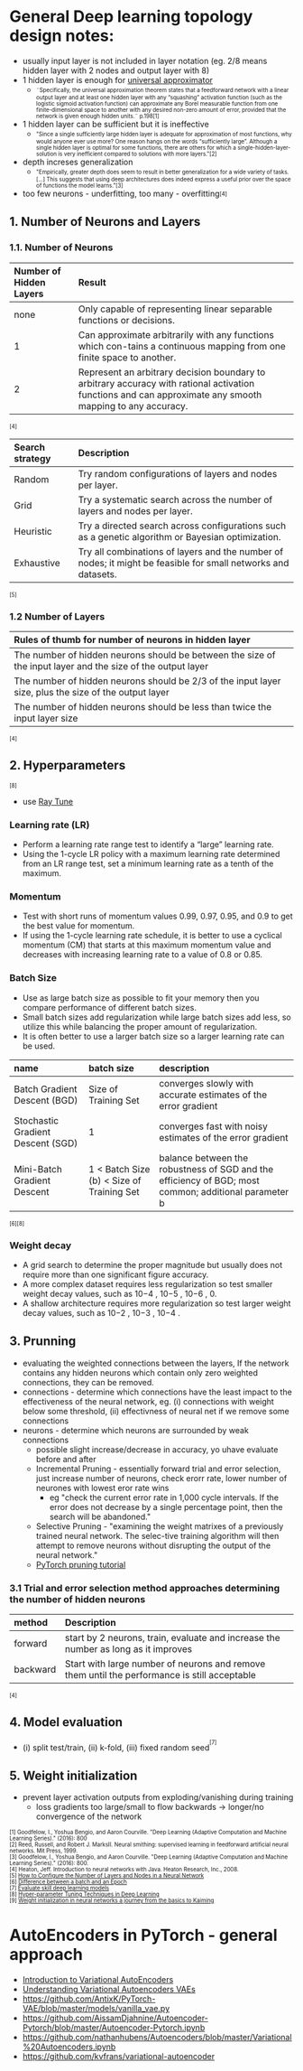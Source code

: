 # General Deep learning topology design notes:
* usually input layer is not included in layer notation (eg. 2/8 means hidden layer with 2 nodes and output layer with 8)
* 1 hidden layer is enough for [universal approximator](https://en.wikipedia.org/wiki/Universal_approximation_theorem)
    * <sub><sup>¨Specifically, the universal approximation theorem states that a feedforward network with a linear output layer and at least one hidden layer with any “squashing” activation function (such as the logistic sigmoid activation function) can approximate any Borel measurable function from one finite-dimensional space to another with any desired non-zero amount of error, provided that the network is given enough hidden units.¨
    p.198[1]<sub><sup>
* 1 hidden layer can be sufficient but it is ineffective
    * <sub><sup>"Since a single sufficiently large hidden layer is adequate for approximation of most functions, why would anyone ever use more? One reason hangs on the words “sufficiently large”. Although a single hidden layer is optimal for some functions, there are others for which a single-hidden-layer-solution is very inefficient compared to solutions with more layers."[2]<sub><sup>
* depth increses generalization 
    * <sub><sup>"Empirically, greater depth does seem to result in better generalization for a wide variety of tasks. […] This suggests that using deep architectures does indeed express a useful prior over the space of functions the model learns."[3]<sub><sup>
* too few neurons - underfitting, too many - overfitting<sub><sup>[4]<sub><sup>

    
## 1. Number of Neurons and Layers


### 1.1. Number of Neurons
| Number of Hidden Layers | Result |
| :---                    | :----  |
| none                    |Only capable of representing linear separable functions or decisions.
| 1                       | Can approximate arbitrarily with any functions which con-tains a continuous mapping from one finite space to another.|
| 2                       | Represent an arbitrary decision boundary to arbitrary accuracy with rational activation functions and can approximate any smooth mapping to any accuracy.|
<sup><sup>[4]<sup><sup>

| Search strategy | Description |
| :---            | :----       |
| Random          | Try random configurations of layers and nodes per layer. |
| Grid            | Try a systematic search across the number of layers and nodes per layer. |
| Heuristic       | Try a directed search across configurations such as a genetic algorithm or Bayesian optimization. |
| Exhaustive      | Try all combinations of layers and the number of nodes; it might be feasible for small networks and datasets. |
<sup><sup>[5]<sup><sup>

    
### 1.2 Number of Layers
| Rules of thumb for number of neurons in hidden layer |    
| :--- |
| The number of hidden neurons should be between the size of the input layer and the size of the output layer |
| The number of hidden neurons should be 2/3 of the input layer size, plus the size of the output layer |
| The number of hidden neurons should be less than twice the input layer size |
<sub><sup>[4]<sub><sup>


    
## 2. Hyperparameters    
<sup><sup>[8]<sup><sup>
* use [Ray Tune](https://pytorch.org/tutorials/beginner/hyperparameter_tuning_tutorial.html)
    
### Learning rate (LR)

* Perform a learning rate range test to identify a “large” learning rate.
* Using the 1-cycle LR policy with a maximum learning rate determined from an LR range test, set a minimum learning rate as a tenth of the maximum.

### Momentum

* Test with short runs of momentum values 0.99, 0.97, 0.95, and 0.9 to get the best value for momentum.
* If using the 1-cycle learning rate schedule, it is better to use a cyclical momentum (CM) that starts at this maximum momentum value and decreases with increasing learning rate to a value of 0.8 or 0.85.

### Batch Size

* Use as large batch size as possible to fit your memory then you compare performance of different batch sizes.
* Small batch sizes add regularization while large batch sizes add less, so utilize this while balancing the proper amount of regularization.
* It is often better to use a larger batch size so a larger learning rate can be used.

| name | batch size | description |
| :--- | :---       | :---        | 
| Batch Gradient Descent (BGD) | Size of Training Set | converges slowly with accurate estimates of the error gradient |
| Stochastic Gradient Descent (SGD) | 1 | converges fast with noisy estimates of the error gradient | 
| Mini-Batch Gradient Descent | 1 < Batch Size (b) < Size of Training Set | balance between the robustness of SGD and the efficiency of BGD; most common; additional parameter b | 
<sup><sup>[6][8]<sup><sup>
    
### Weight decay

* A grid search to determine the proper magnitude but usually does not require more than one significant figure accuracy.
* A more complex dataset requires less regularization so test smaller weight decay values, such as 10−4 , 10−5 , 10−6 , 0.
* A shallow architecture requires more regularization so test larger weight decay values, such as 10−2 , 10−3 , 10−4 .
    
    
## 3. Prunning 
* evaluating the weighted connections between the layers,  If the network contains any hidden neurons which contain only zero weighted connections, they can be removed.
* connections - determine which connections have the least impact to the effectiveness of the neural network, eg. (i) connections with weight below some threshold, (ii) effectivness of neural net if we remove some connections
* neurons - determine which neurons are surrounded by weak connections
    * possible slight increase/decrease in accuracy, yo uhave evaluate before and after
    * Incremental Pruning - essentially forward trial and error selection, just increase number of neurons, check erorr rate, lower number of neurones with lowest eror rate wins
		- eg "check the current error rate in 1,000 cycle intervals.  If the error does not decrease by a single percentage point, then the search will be abandoned."
    * Selective Pruning - "examining the weight matrixes of a previously trained neural network.  The selec-tive training algorithm will then attempt to remove neurons without disrupting the output of the neural network."
	* [PyTorch pruning tutorial](https://pytorch.org/tutorials/intermediate/pruning_tutorial.html#pruning-a-module)


### 3.1 Trial and error selection method approaches determining the number of hidden neurons
| method   | Description |
| :---     | :----       |
| forward  | start by 2 neurons, train, evaluate and increase the number as long as it improves |
| backward | Start with large number of neurons and remove them until the performance is still acceptable |
<sup><sup>[4]<sup><sup>



## 4. Model evaluation
* (i) split test/train, (ii) k-fold, (iii) fixed random seed<sup><sup>[7]<sup><sup>

## 5. Weight initialization
* prevent layer activation outputs from exploding/vanishing during training
    * loss gradients too large/small to flow backwards -> longer/no convergence of the network
    

<sub><sup>
    [1] Goodfelow, I., Yoshua Bengio, and Aaron Courville. "Deep Learning (Adaptive Computation and Machine Learning Series)." (2016): 800  
    [2] Reed, Russell, and Robert J. MarksII. Neural smithing: supervised learning in feedforward artificial neural networks. Mit Press, 1999.  
    [3] Goodfelow, I., Yoshua Bengio, and Aaron Courville. "Deep Learning (Adaptive Computation and Machine Learning Series)." (2016): 800.  
    [4] Heaton, Jeff. Introduction to neural networks with Java. Heaton Research, Inc., 2008.  
    [5] [How to Configure the Number of Layers and Nodes in a Neural Network](https://machinelearningmastery.com/how-to-configure-the-number-of-layers-and-nodes-in-a-neural-network/)  
    [6] [Difference between a batch and an Epoch](https://machinelearningmastery.com/difference-between-a-batch-and-an-epoch/)  
    [7] [Evaluate skill deep learning models](https://machinelearningmastery.com/evaluate-skill-deep-learning-models/)  
    [8] [Hyper-parameter Tuning Techniques in Deep Learning](https://towardsdatascience.com/hyper-parameter-tuning-techniques-in-deep-learning-4dad592c63c8)  
    [9] [Weight initialization in neural networks a journey from the basics to Kaiming](https://towardsdatascience.com/weight-initialization-in-neural-networks-a-journey-from-the-basics-to-kaiming-954fb9b47c79)  
<sub><sup>

# AutoEncoders in PyTorch - general approach
* [Introduction to Variational AutoEncoders](https://debuggercafe.com/getting-started-with-variational-autoencoder-using-pytorch/)
* [Understanding Variational Autoencoders VAEs](https://towardsdatascience.com/understanding-variational-autoencoders-vaes-f70510919f73)
* https://github.com/AntixK/PyTorch-VAE/blob/master/models/vanilla_vae.py
* https://github.com/AissamDjahnine/Autoencoder-Pytorch/blob/master/Autoencoder-Pytorch.ipynb
* https://github.com/nathanhubens/Autoencoders/blob/master/Variational%20Autoencoders.ipynb
* https://github.com/kvfrans/variational-autoencoder